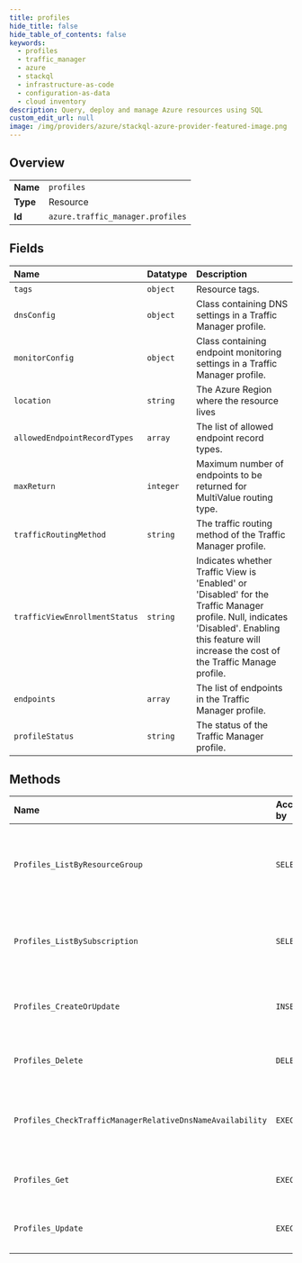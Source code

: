 ```yaml
---
title: profiles
hide_title: false
hide_table_of_contents: false
keywords:
  - profiles
  - traffic_manager
  - azure    
  - stackql
  - infrastructure-as-code
  - configuration-as-data
  - cloud inventory
description: Query, deploy and manage Azure resources using SQL
custom_edit_url: null
image: /img/providers/azure/stackql-azure-provider-featured-image.png
---
```

  
    

## Overview
<table><tbody>
<tr><td><b>Name</b></td><td><code>profiles</code></td></tr>
<tr><td><b>Type</b></td><td>Resource</td></tr>
<tr><td><b>Id</b></td><td><code>azure.traffic_manager.profiles</code></td></tr>
</tbody></table>

## Fields
| Name | Datatype | Description |
|:-----|:---------|:------------|
| `tags` | `object` | Resource tags. |
| `dnsConfig` | `object` | Class containing DNS settings in a Traffic Manager profile. |
| `monitorConfig` | `object` | Class containing endpoint monitoring settings in a Traffic Manager profile. |
| `location` | `string` | The Azure Region where the resource lives |
| `allowedEndpointRecordTypes` | `array` | The list of allowed endpoint record types. |
| `maxReturn` | `integer` | Maximum number of endpoints to be returned for MultiValue routing type. |
| `trafficRoutingMethod` | `string` | The traffic routing method of the Traffic Manager profile. |
| `trafficViewEnrollmentStatus` | `string` | Indicates whether Traffic View is 'Enabled' or 'Disabled' for the Traffic Manager profile. Null, indicates 'Disabled'. Enabling this feature will increase the cost of the Traffic Manage profile. |
| `endpoints` | `array` | The list of endpoints in the Traffic Manager profile. |
| `profileStatus` | `string` | The status of the Traffic Manager profile. |
## Methods
| Name | Accessible by | Required Params | Description |
|:-----|:--------------|:----------------|:------------|
| `Profiles_ListByResourceGroup` | `SELECT` | `resourceGroupName, subscriptionId` | Lists all Traffic Manager profiles within a resource group. |
| `Profiles_ListBySubscription` | `SELECT` | `subscriptionId` | Lists all Traffic Manager profiles within a subscription. |
| `Profiles_CreateOrUpdate` | `INSERT` | `profileName, resourceGroupName, subscriptionId` | Create or update a Traffic Manager profile. |
| `Profiles_Delete` | `DELETE` | `profileName, resourceGroupName, subscriptionId` | Deletes a Traffic Manager profile. |
| `Profiles_CheckTrafficManagerRelativeDnsNameAvailability` | `EXEC` |  | Checks the availability of a Traffic Manager Relative DNS name. |
| `Profiles_Get` | `EXEC` | `profileName, resourceGroupName, subscriptionId` | Gets a Traffic Manager profile. |
| `Profiles_Update` | `EXEC` | `profileName, resourceGroupName, subscriptionId` | Update a Traffic Manager profile. |
